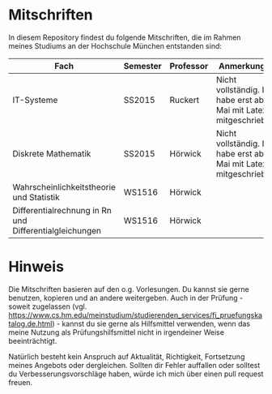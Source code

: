 # Mitschriften
In diesem Repository findest du folgende Mitschriften, die im Rahmen meines Studiums an der Hochschule München entstanden sind:

| Fach | Semester | Professor | Anmerkungen |
|--------------------------------------------------------|----------|-----------|-------------------------------------------------------------------|
| IT-Systeme | SS2015 | Ruckert | Nicht vollständig. Ich habe erst ab Mai mit Latex mitgeschrieben. |
| Diskrete Mathematik | SS2015 | Hörwick | Nicht vollständig. Ich habe erst ab Mai mit Latex mitgeschrieben. |
| Wahrscheinlichkeitstheorie und Statistik | WS1516 | Hörwick |  |
| Differentialrechnung in Rn und Differentialgleichungen | WS1516 | Hörwick |  |

# Hinweis
Die Mitschriften basieren auf den o.g. Vorlesungen. Du kannst sie gerne benutzen, kopieren und an andere weitergeben. Auch in der Prüfung - soweit zugelassen (vgl. https://www.cs.hm.edu/meinstudium/studierenden_services/fi_pruefungskatalog.de.html) - kannst du sie gerne als Hilfsmittel verwenden, wenn das meine Nutzung als Prüfungshilfsmittel nicht in irgendeiner Weise beeinträchtigt.

Natürlich besteht kein Anspruch auf Aktualität, Richtigkeit, Fortsetzung meines Angebots oder dergleichen. Sollten dir Fehler auffallen oder solltest du Verbesserungsvorschläge haben, würde ich mich über einen pull request freuen. 

